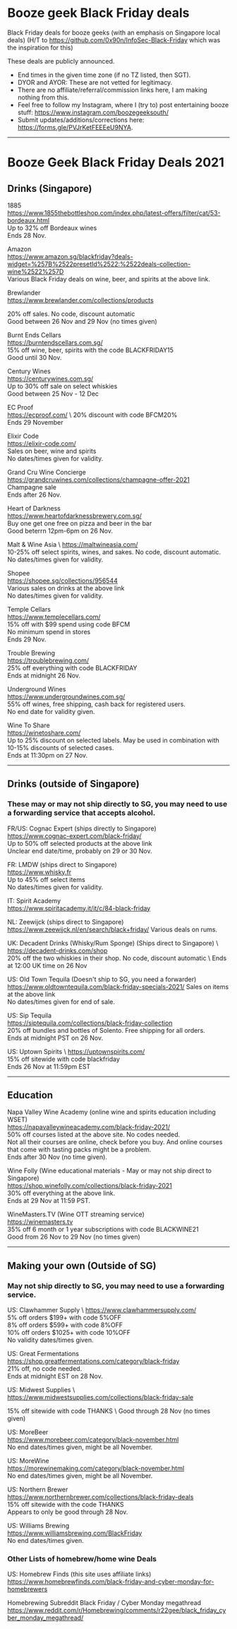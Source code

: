 # Booze geek Black Friday deals
Black Friday deals for booze geeks (with an emphasis on Singapore local deals)
(H/T to https://github.com/0x90n/InfoSec-Black-Friday which was the inspiration for this)

These deals are publicly announced. 
- End times in the given time zone (if no TZ listed, then SGT).
- DYOR and AYOR: These are not vetted for legitimacy.
- There are no affiliate/referral/commission links here, I am making nothing from this.
- Feel free to follow my Instagram, where I (try to) post entertaining booze stuff: https://www.instagram.com/boozegeeksouth/
- Submit updates/additions/corrections here: https://forms.gle/PVJrKetFEEEeU9NYA.

-----------------------------------------------------------------------------------------

# Booze Geek Black Friday Deals 2021
## Drinks (Singapore)

1885 \
https://www.1855thebottleshop.com/index.php/latest-offers/filter/cat/53-bordeaux.html \
Up to 32% off Bordeaux wines \
Ends 28 Nov.

Amazon \
https://www.amazon.sg/blackfriday?deals-widget=%257B%2522presetId%2522:%2522deals-collection-wine%2522%257D \
Various Black Friday deals on wine, beer, and spirits at the above link.

Brewlander \
https://www.brewlander.com/collections/products 

20% off sales. No code, discount automatic \
Good between 26 Nov and 29 Nov (no times given)

Burnt Ends Cellars \
https://burntendscellars.com.sg/ \
15% off wine, beer, spirits with the code BLACKFRIDAY15 \
Good until 30 Nov.

Century Wines \
https://centurywines.com.sg/ \
Up to 30% off sale on select whiskies \
Good between 25 Nov - 12 Dec

EC Proof \
https://ecproof.com/ \ 
20% discount with code BFCM20% \
Ends 29 November

Elixir Code \
https://elixir-code.com/ \
Sales on beer, wine and spirits \
No dates/times given for validity.

Grand Cru Wine Concierge \
https://grandcruwines.com/collections/champagne-offer-2021  \
Champagne sale \
Ends after 26 Nov.

Heart of Darkness \
https://www.heartofdarknessbrewery.com.sg/ \
Buy one get one free on pizza and beer in the bar \
Good beterrn 12pm-6pm on 26 Nov.

Malt & Wine Asia \ 
https://maltwineasia.com/ \
10-25% off select spirits, wines, and sakes. No code, discount automatic. \
No dates/times given for validity.

Shopee \
https://shopee.sg/collections/956544 \
Various sales on drinks at the above link \
No dates/times given for validity.

Temple Cellars \
https://www.templecellars.com/ \
15% off with $99 spend using code BFCM \
No minimum spend in stores \
Ends 29 Nov.

Trouble Brewing \
https://troublebrewing.com/ \
25% off everything with code BLACKFRIDAY \
Ends at midnight 26 Nov.

Underground Wines \
https://www.undergroundwines.com.sg/  \
55% off wines, free shipping, cash back for registered users. \
No end date for validity given.

Wine To Share \
https://winetoshare.com/ \
Up to 25% discount on selected labels. May be used in combination with 10-15% discounts of selected cases. \
Ends at 11:30pm on 27 Nov.

-----------------------------------------------------------------------------------------
## Drinks (outside of Singapore)
### These may or may not ship directly to SG, you may need to use a forwarding service that accepts alcohol.

FR/US: Cognac Expert (ships directly to Singapore) \
https://www.cognac-expert.com/black-friday/ \
Up to 50% off selected products at the above link \
Unclear end date/time, probably on 29 or 30 Nov.

FR: LMDW (ships direct to Singapore) \
https://www.whisky.fr \
Up to 45% off select items \
No dates/times given for validity.

IT: Spirit Academy \
https://www.spiritacademy.it/it/c/84-black-friday

NL: Zeewijck (ships direct to Singapore)\
https://www.zeewijck.nl/en/search/black+friday/
Various deals on rums.

UK: Decadent Drinks (Whisky/Rum Sponge) (Ships direct to Singapore) \ 
https://decadent-drinks.com/shop \
20% off the two whiskies in their shop. No code, discount automatic \ 
Ends at 12:00 UK time on 26 Nov

US: Old Town Tequila (Doesn't ship to SG, you need a forwarder) \
https://www.oldtowntequila.com/black-friday-specials-2021/
Sales on items at the above link \
No dates/times given for end of sale.

US: Sip Tequila \
https://siptequila.com/collections/black-friday-collection \
20% off bundles and bottles of Solento. Free shipping for all orders. \
Ends at midnight PST on 26 Nov.

US: Uptown Spirits \ 
https://uptownspirits.com/ \
15% off sitewide with code blackfriday \
Ends 26 Nov at 11:59pm EST

-----------------------------------------------------------------------------------------
## Education

Napa Valley Wine Academy (online wine and spirits education including WSET) \
https://napavalleywineacademy.com/black-friday-2021/ \
50% off courses listed at the above site. No codes needed. \
Not all their courses are online, check before you buy. And online courses that come with tasting packs might be a problem. \
Ends after 30 Nov (no time given).

Wine Folly (Wine educational materials - May or may not ship direct to Singapore) \
https://shop.winefolly.com/collections/black-friday-2021 \
30% off everything at the above link. \
Ends at 29 Nov at 11:59 PST.

WineMasters.TV (Wine OTT streaming service) \
https://winemasters.tv \
35% off 6 month or 1 year subscriptions with code BLACKWINE21 \
Good from 26 Nov to 29 Nov (no times given)

-----------------------------------------------------------------------------------------
## Making your own (Outside of SG)
### May not ship directly to SG, you may need to use a forwarding service.

US: Clawhammer Supply \ 
https://www.clawhammersupply.com/ \
5% off orders $199+ with code 5%OFF \
8% off orders $599+ with code 8%OFF \
10% off orders $1025+ with code 10%OFF \
No validity dates/times given.

US: Great Fermentations \
https://shop.greatfermentations.com/category/black-friday \
21% off, no code needed. \
Ends at midnight EST on 28 Nov.

US: Midwest Supplies \ 
https://www.midwestsupplies.com/collections/black-friday-sale 

15% off sitewide with code THANKS \ 
Good through 28 Nov (no times given)

US: MoreBeer \
https://www.morebeer.com/category/black-november.html \
No end dates/times given, might be all November.

US: MoreWine \
https://morewinemaking.com/category/black-november.html \
No end dates/times given, might be all November.

US: Northern Brewer \
https://www.northernbrewer.com/collections/black-friday-deals \
15% off sitewide with the code THANKS \
Appears to only be good through 28 Nov.

US: Williams Brewing \
https://www.williamsbrewing.com/BlackFriday \
No end dates/times given.

### Other Lists of homebrew/home wine Deals

US: Homebrew Finds (this site uses affiliate links)\
https://www.homebrewfinds.com/black-friday-and-cyber-monday-for-homebrewers

Homebrewing Subreddit Black Friday / Cyber Monday megathread \
https://www.reddit.com/r/Homebrewing/comments/r22gee/black_friday_cyber_monday_megathread/

